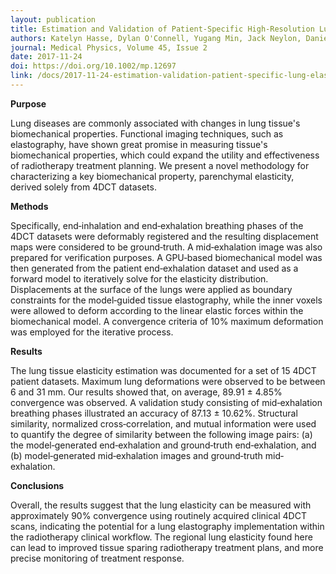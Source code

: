 ```yaml
---
layout: publication
title: Estimation and Validation of Patient-Specific High-Resolution Lung Elasticity Derived from 4DCT
authors: Katelyn Hasse, Dylan O'Connell, Yugang Min, Jack Neylon, Daniel A. Low, and Anand Santhanam
journal: Medical Physics, Volume 45, Issue 2
date: 2017-11-24
doi: https://doi.org/10.1002/mp.12697
link: /docs/2017-11-24-estimation-validation-patient-specific-lung-elasticity.pdf
---
```

**Purpose**

Lung diseases are commonly associated with changes in lung tissue's biomechanical properties. Functional imaging techniques, such as elastography, have shown great promise in measuring tissue's biomechanical properties, which could expand the utility and effectiveness of radiotherapy treatment planning. We present a novel methodology for characterizing a key biomechanical property, parenchymal elasticity, derived solely from 4DCT datasets.

**Methods**

Specifically, end‐inhalation and end‐exhalation breathing phases of the 4DCT datasets were deformably registered and the resulting displacement maps were considered to be ground‐truth. A mid‐exhalation image was also prepared for verification purposes. A GPU‐based biomechanical model was then generated from the patient end‐exhalation dataset and used as a forward model to iteratively solve for the elasticity distribution. Displacements at the surface of the lungs were applied as boundary constraints for the model‐guided tissue elastography, while the inner voxels were allowed to deform according to the linear elastic forces within the biomechanical model. A convergence criteria of 10% maximum deformation was employed for the iterative process.

**Results**

The lung tissue elasticity estimation was documented for a set of 15 4DCT patient datasets. Maximum lung deformations were observed to be between 6 and 31 mm. Our results showed that, on average, 89.91 ± 4.85% convergence was observed. A validation study consisting of mid‐exhalation breathing phases illustrated an accuracy of 87.13 ± 10.62%. Structural similarity, normalized cross‐correlation, and mutual information were used to quantify the degree of similarity between the following image pairs: (a) the model‐generated end‐exhalation and ground‐truth end‐exhalation, and (b) model‐generated mid‐exhalation images and ground‐truth mid‐exhalation.

**Conclusions**

Overall, the results suggest that the lung elasticity can be measured with approximately 90% convergence using routinely acquired clinical 4DCT scans, indicating the potential for a lung elastography implementation within the radiotherapy clinical workflow. The regional lung elasticity found here can lead to improved tissue sparing radiotherapy treatment plans, and more precise monitoring of treatment response.
